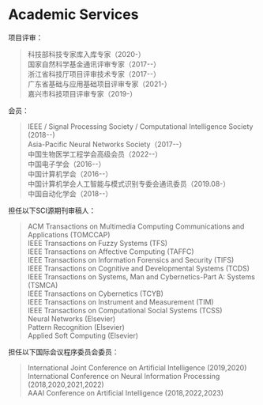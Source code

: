 ---
---

# Academic Services

项目评审：  
> 科技部科技专家库入库专家（2020-）  
> 国家自然科学基金通讯评审专家（2017--）  
> 浙江省科技厅项目评审技术专家（2017--）   
> 广东省基础与应用基础项目评审专家（2021-）  
> 嘉兴市科技项目评审专家（2019-）  

会员：  
> IEEE / Signal Processing Society / Computational Intelligence Society (2018--)  
> Asia-Pacific Neural Networks Society（2017--）  
> 中国生物医学工程学会高级会员（2022--）  
> 中国电子学会（2016--）  
> 中国计算机学会（2016--）  
> 中国计算机学会人工智能与模式识别专委会通讯委员（2019.08-）  
> 中国自动化学会（2018--）  

担任以下SCI源期刊审稿人：  
> ACM Transactions on Multimedia Computing Communications and Applications (TOMCCAP)  
IEEE Transactions on Fuzzy Systems (TFS)   
IEEE Transactions on Affective Computing (TAFFC)   
IEEE Transactions on Information Forensics and Security (TIFS)  
IEEE Transactions on Cognitive and Developmental Systems (TCDS)  
IEEE Transactions on Systems, Man and Cybernetics-Part A: Systems (TSMCA)  
IEEE Transactions on Cybernetics (TCYB)  
IEEE Transactions on Instrument and Measurement (TIM)  
IEEE Transactions on Computational Social Systems (TCSS)  
Neural Networks (Elsevier)  
Pattern Recognition (Elsevier)  
Applied Soft Computing (Elsevier)  

担任以下国际会议程序委员会委员：  
> International Joint Conference on Artificial Intelligence (2019,2020)  
International Conference on Neural Information Processing (2018,2020,2021,2022)  
AAAI Conference on Artificial Intelligence (2018,2022,2023)  
